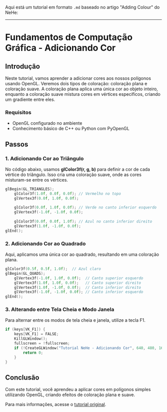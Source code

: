 Aqui está um tutorial em formato `.md` baseado no artigo "Adding Colour" do NeHe:

---

# Fundamentos de Computação Gráfica - Adicionando Cor

## Introdução
Neste tutorial, vamos aprender a adicionar cores aos nossos polígonos usando OpenGL. Veremos dois tipos de coloração: coloração plana e coloração suave. A coloração plana aplica uma única cor ao objeto inteiro, enquanto a coloração suave mistura cores em vértices específicos, criando um gradiente entre eles.

### Requisitos
- OpenGL configurado no ambiente
- Conhecimento básico de C++ ou Python com PyOpenGL

## Passos

### 1. Adicionando Cor ao Triângulo
No código abaixo, usamos **glColor3f(r, g, b)** para definir a cor de cada vértice do triângulo. Isso cria uma coloração suave, onde as cores misturam-se entre os vértices.

```cpp
glBegin(GL_TRIANGLES);
    glColor3f(1.0f, 0.0f, 0.0f); // Vermelho no topo
    glVertex3f(0.0f, 1.0f, 0.0f);
    
    glColor3f(0.0f, 1.0f, 0.0f); // Verde no canto inferior esquerdo
    glVertex3f(-1.0f, -1.0f, 0.0f);
    
    glColor3f(0.0f, 0.0f, 1.0f); // Azul no canto inferior direito
    glVertex3f(1.0f, -1.0f, 0.0f);
glEnd();
```

### 2. Adicionando Cor ao Quadrado
Aqui, aplicamos uma única cor ao quadrado, resultando em uma coloração plana.

```cpp
glColor3f(0.5f, 0.5f, 1.0f);  // Azul claro
glBegin(GL_QUADS);
    glVertex3f(-1.0f, 1.0f, 0.0f);  // Canto superior esquerdo
    glVertex3f(1.0f, 1.0f, 0.0f);   // Canto superior direito
    glVertex3f(1.0f, -1.0f, 0.0f);  // Canto inferior direito
    glVertex3f(-1.0f, -1.0f, 0.0f); // Canto inferior esquerdo
glEnd();
```

### 3. Alterando entre Tela Cheia e Modo Janela
Para alternar entre os modos de tela cheia e janela, utilize a tecla F1.

```cpp
if (keys[VK_F1]) {
    keys[VK_F1] = FALSE;
    KillGLWindow();
    fullscreen = !fullscreen;
    if (!CreateGLWindow("Tutorial NeHe - Adicionando Cor", 640, 480, 16, fullscreen)) {
        return 0;
    }
}
```

## Conclusão
Com este tutorial, você aprendeu a aplicar cores em polígonos simples utilizando OpenGL, criando efeitos de coloração plana e suave.

Para mais informações, acesse o [tutorial original](https://nehe.gamedev.net/tutorial/adding_colour/13003/).
